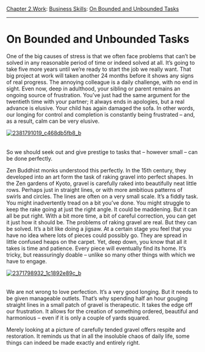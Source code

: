 [Chapter 2.Work](https://www.theschooloflife.com/thebookoflife/category/work/): [Business Skills](https://www.theschooloflife.com/thebookoflife/category/work/business-skills/): [On Bounded and Unbounded Tasks](https://www.theschooloflife.com/thebookoflife/on-bounded-and-unbounded-tasks/)

* * *

# On Bounded and Unbounded Tasks

One of the big causes of stress is that we often face problems that can’t be solved in any reasonable period of time or indeed solved at all. It’s going to take five more years until we’re ready to start the job we really want. That big project at work will taken another 24 months before it shows any signs of real progress. The annoying colleague is a daily challenge, with no end in sight. Even now, deep in adulthood, your sibling or parent remains an ongoing source of frustration. You’ve just had the same argument for the twentieth time with your partner; it always ends in apologies, but a real advance is elusive. Your child has again damaged the sofa. In other words, our longing for control and completion is constantly being frustrated – and, as a result, calm can be very elusive.

[![2381791019_c468db5fb8_b](https://www.theschooloflife.com/thebookoflife/wp-content/uploads/2014/10/2381791019_c468db5fb8_b.jpg)](http://www.thebookoflife.org/wp-content/uploads/2014/10/2381791019_c468db5fb8_b.jpg)

###### 

So we should seek out and give prestige to tasks that – however small – can be done perfectly.

Zen Buddhist monks understood this perfectly. In the 15th century, they developed into an art form the task of raking gravel into perfect shapes. In the Zen gardens of Kyoto, gravel is carefully raked into beautifully neat little rows. Perhaps just in straight lines, or with more ambitious patterns of swirls and circles. The lines are often on a very small scale. It’s a fiddly task. You might inadvertently tread on a bit you’ve done. You might struggle to keep the rake going at just the right angle. It could be maddening. But it can all be put right. With a bit more time, a bit of careful correction, you can get it just how it should be. The problems of raking gravel are real. But they can be solved. It’s a bit like doing a jigsaw. At a certain stage you feel that you have no idea where lots of pieces could possibly go. They are spread in little confused heaps on the carpet. Yet, deep down, you know that all it takes is time and patience. Every piece will eventually find its home. It’s tricky, but reassuringly doable – unlike so many other things with which we have to engage.

[![2371798932_1c1892e89c_b](https://www.theschooloflife.com/thebookoflife/wp-content/uploads/2014/10/2371798932_1c1892e89c_b.jpg)](http://www.thebookoflife.org/wp-content/uploads/2014/10/2371798932_1c1892e89c_b.jpg)

###### 

We are not wrong to love perfection. It’s a very good longing. But it needs to be given manageable outlets. That’s why spending half an hour gouging straight lines in a small patch of gravel is therapeutic. It takes the edge off our frustration. It allows for the creation of something ordered, beautiful and harmonious – even if it is only a couple of yards squared.

Merely looking at a picture of carefully tended gravel offers respite and restoration. It reminds us that in all the insoluble chaos of daily life, some things can indeed be made exactly and entirely right.
